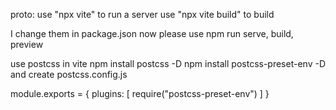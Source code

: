 proto:
use "npx vite" to run a server
use "npx vite build" to build

I change them in package.json
now please use npm run serve, build, preview

use postcss in vite
npm install postcss -D
npm install postcss-preset-env -D
and create postcss.config.js

module.exports = {
  plugins: [
    require("postcss-preset-env")
  ]
}

